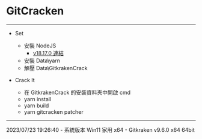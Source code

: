 # GitCracken

---

- Set
    - 安裝 NodeJS
        - [v18.17.0 連結](https://nodejs.org/dist/v18.17.0/node-v18.17.0-x64.msi)
    - 安裝 Data\yarn
    - 解壓 Data\GitkrakenCrack

- Crack It
    - 在 GitkrakenCrack 的安裝資料夾中開啟 cmd
    - yarn install
    - yarn build
    - yarn gitcracken patcher

---

2023/07/23 19:26:40
    - 系統版本 Win11 家用 x64
    - Gitkraken v9.6.0 x64 64bit